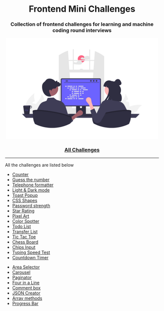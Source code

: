 <div align="center">
  <h1>Frontend Mini Challenges</h1>
  <h3>Collection of frontend challenges for learning and machine coding round interviews</h3>
  <a href="https://sadanandpai.github.io/frontend-mini-challenges/"><img src="cover.png" alt="web programming" width="500px" /></a>
</div>

<div align="center">
  <h3><a href="https://sadanandpai.github.io/frontend-mini-challenges/">All Challenges</a></h3>
</div>

---

All the challenges are listed below

- [Counter](https://sadanandpai.github.io/frontend-mini-challenges/mc/counter/)
- [Guess the number](https://sadanandpai.github.io/frontend-mini-challenges/mc/guess-the-number/)
- [Telephone formatter](https://sadanandpai.github.io/frontend-mini-challenges/mc/telephone-formatter/)
- [Light & Dark mode](https://sadanandpai.github.io/frontend-mini-challenges/mc/theme/)
- [Toast Popup](https://sadanandpai.github.io/frontend-mini-challenges/mc/toast-popup/)
- [CSS Shapes](https://sadanandpai.github.io/frontend-mini-challenges/mc/css-shapes/)
- [Password strength](https://sadanandpai.github.io/frontend-mini-challenges/mc/password-strength/)
- [Star Rating](https://sadanandpai.github.io/frontend-mini-challenges/mc/star-rating/)
- [Pixel Art](https://sadanandpai.github.io/frontend-mini-challenges/mc/pixel-art/)
- [Color Spotter](https://sadanandpai.github.io/frontend-mini-challenges/mc/color-spotter/)
- [Todo List](https://sadanandpai.github.io/frontend-mini-challenges/mc/todo-list/)
- [Transfer List](https://sadanandpai.github.io/frontend-mini-challenges/mc/transfer-list/)
- [Tic Tac Toe](https://sadanandpai.github.io/frontend-mini-challenges/mc/tic-tac-toe/)
- [Chess Board](https://sadanandpai.github.io/frontend-mini-challenges/mc/chess-board/)
- [Chips Input](https://sadanandpai.github.io/frontend-mini-challenges/mc/chips-input/)
- [Typing Speed Test](https://sadanandpai.github.io/frontend-mini-challenges/mc/typi-speed-test/)
- [Countdown Timer](https://sadanandpai.github.io/frontend-mini-challenges/mc/timer/)
<!-- - [OTP Entry](https://sadanandpai.github.io/frontend-mini-challenges/mc/otp-entry/) -->
- [Area Selector](https://sadanandpai.github.io/frontend-mini-challenges/mc/area-selector/)
- [Carousel](https://sadanandpai.github.io/frontend-mini-challenges/mc/carousel/)
- [Paginator](https://sadanandpai.github.io/frontend-mini-challenges/mc/paginator/)
- [Four in a Line](https://sadanandpai.github.io/frontend-mini-challenges/mc/four-in-a-line/)
- [Comment box](https://sadanandpai.github.io/frontend-mini-challenges/mc/comment-box/)
- [JSON Creator](https://sadanandpai.github.io/frontend-mini-challenges/mc/json-creator/)
- [Array methods](https://sadanandpai.github.io/frontend-mini-challenges/mc/array-methods/)
- [Progress Bar](https://sadanandpai.github.io/frontend-mini-challenges/mc/progress-bar/)
